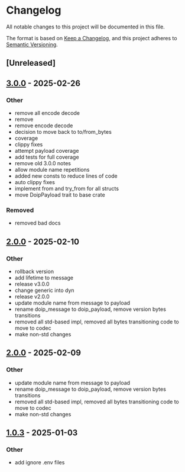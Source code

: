 # Changelog

All notable changes to this project will be documented in this file.

The format is based on [Keep a Changelog](https://keepachangelog.com/en/1.0.0/),
and this project adheres to [Semantic Versioning](https://semver.org/spec/v2.0.0.html).

## [Unreleased]

## [3.0.0](https://github.com/samp-reston/doip-definitions/compare/v2.0.1...v3.0.0) - 2025-02-26

### Other

- remove all encode decode
- remove
- remove encode decode
- decision to move back to to/from_bytes
- coverage
- clippy fixes
- attempt payload coverage
- add tests for full coverage
- remove old 3.0.0 notes
- allow module name repetitions
- added new consts to reduce lines of code
- auto clippy fixes
- implement from and try_from for all structs
- move DoipPayload trait to base crate

### Removed

- removed bad docs

## [2.0.0](https://github.com/samp-reston/doip-definitions/compare/v1.0.3...v2.0.0) - 2025-02-10

### Other

- rollback version
- add lifetime to message
- release v3.0.0
- change generic into dyn
- release v2.0.0
- update module name from message to payload
- rename doip_message to doip_payload, remove version bytes transitions
- removed all std-based impl, removed all bytes transitioning code to move to codec
- make non-std changes

## [2.0.0](https://github.com/samp-reston/doip-definitions/compare/v1.0.3...v2.0.0) - 2025-02-09

### Other

- update module name from message to payload
- rename doip_message to doip_payload, remove version bytes transitions
- removed all std-based impl, removed all bytes transitioning code to move to codec
- make non-std changes

## [1.0.3](https://github.com/samp-reston/doip-definitions/compare/v1.0.2...v1.0.3) - 2025-01-03

### Other

- add ignore .env files
